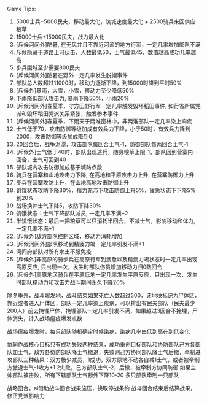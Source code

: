 Game Tips:
1. 5000士兵+5000民夫，移动最大化，筑城速度最大化 + 2500骑兵来回供应粮草
2. 15000士兵+15000民夫，战力最大化
2. [斥候河间外]酷暑, 在无风并且不靠近河流的地方行军，一定几率增加部队不满
3. 斥候隐藏于道路上可伏击，人数最低50，士气最低45，数值越高成功几率越高
4. 步兵围城至少需要800民夫
5. [斥候河间外]酷暑在野外一定几率发生脱帽事件
6. 部队总人数超过11000时，移动力逐渐下降，到15000时降到平时50%
7. [斥候外]暴雨，大雪，小雪，移动力至少降低50%
8. 下雨降低部队攻击力, 暴雨下降50%，小雨20%
9. [斥候河间外]春夏季，守方田野行军一定几率触发毁坏稻田事件, 如行省所属党派和毁坏稻田党派关系紧张，触发参本事件
10. [斥候河间外]春夏季，下雨天于两淮密林中，非两淮部队一定几率染上痢疾
11. 士气低于70，攻击防御等级加成有效兵力下降，小于50时，有效兵力降到2000，攻击防御等级加成降到0
12. 20回合后，战争泥潭，攻击部队每回合士气-1，防御部队每两回合士气-1
13. [斥候外]士气低于40时，部队出现逃兵，随身粮草上限-1，部队回到营寨内一回合，士气可回到40
14. 部队城内攻击防御加成基于城防点数
15. 骑兵在营寨和山地攻击力下降, 在高地和平原攻击力上升, 在营寨防御力上升
16. 步兵在营寨攻防上升，在山地高地攻击防御上升
17. 饥饿状态攻防下降30%，精力充沛下攻击防御上升5%，疲惫状态下下降5%到20%
18. 战场换帅士气下降5，攻防下降30%
19. 饥饿状态：士气下降部队减员, 一定几率不满+2
19. 半饥饿状态：最后一把粮草可以只消耗半回合，不减士气，影响移动和体力, 一定几率不满+1
20. [斥候外]敌方部队控制区域，移动力消耗增加
21. [斥候河间外]部队移动到精疲力竭一定几率引发不满+1
22. 河间府部队对所有水土不服免疫
23. [斥候外]非高原的骑步兵在高原行军到疲惫以及精疲力竭状态时一定几率出现高原反应, 只出现一次，发生时部队伤员增加移动力归0数回合
24. [斥候外]高原地区骑兵在平原低地一定几率发生平原反应，只出现一次，发生时部队移动力和攻击力战斗期间永久下降20%

除冬季外，战斗爆发地，战斗结束如果死亡人数超过500，该地块标记为尸体区，靠近或者进入尸体区，部队一定几率染上疾病，可以排出有民夫部队（民夫最少200人）前去掩埋尸体，掩埋部队一定几率引发不满，如果超过3回合不掩埋，尸体消失，计入战场瘟疫爆发点数

战场瘟疫爆发时，每只部队随机确定时候染病，染病几率由低到高在到低变化

协同作战核心目标只有成功失败两种结果，成功重创目标部队和协防部队己方各部队加士气，敌方各协防部队降士气撤退，失败则己方协同部队降士气后撤，牵制进攻部队三种结果：双方极少减员，1成功，双方原地不动各自减1士气，或者被牵制方撤退士气-1攻方+1  2失败，己方部队士气-2，后撤，被牵制方协同防御
如果主帅部队被击败，所有下辖部队士气额外下降10-20
多只部队牵制一只部队

战略回合，ai借助战斗回合战果施压，换取停战条约
战斗回合结束后结算战果，修正党派影响力
